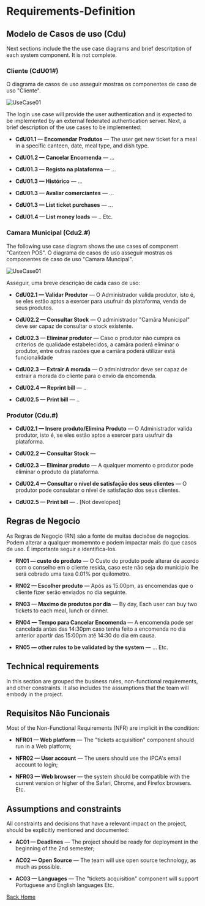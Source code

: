 # Requirements-Definition

## Modelo de Casos de uso (Cdu)
Next sections include the the use case diagrams and brief descritption of each system component. It is not complete. 

### Cliente (CdU01#)
O diagrama de casos de uso asseguir mostras os componentes de caso de uso "Cliente".

![UseCase01](images/TicketsPurchaseUC.png)

The login use case will provide the user authentication and is expected to be implemented by an external federated authentication server. Next, a brief description of the use cases to be implemented:
* **CdU01.1 — Encomendar Produtos** — The user get new ticket for a meal in a specific canteen, date, meal type, and dish type.

* **CdU01.2 — Cancelar Encomenda** — ...


* **CdU01.3 — Registo na plataforma** — ...

* **CdU01.3 — Histórico** — ...

* **CdU01.3 — Avaliar comerciantes** — ...

* **CdU01.3 — List ticket purchases** — ...

* **CdU01.4 — List money loads** — ..
Etc.


### Camara Municipal (Cdu2.#)
The following use case diagram shows the use cases of component "Canteen POS".
O diagrama de casos de uso asseguir mostras os componentes de caso de uso "Camara Muncipal".

![UseCase01](images/CanteenPosUC.png)

Asseguir, uma breve descrição de cada caso de uso:
* **CdU02.1 — Validar Produtor** —  O Administrador valida produtor, isto é, se eles estão aptos a exercer para usufruir da plataforma, venda de seus produtos.

* **CdU02.2 — Consultar Stock** — O administrador "Camâra Municipal" deve ser capaz de consultar o stock existente.

* **CdU02.3 — Eliminar produtor** — Caso o produtor não cumpra os criterios de qualidade estabelecidos, a camâra poderá eliminar o produtor, entre outras razões que a camâra poderá utilizar está funcionalidade

* **CdU02.3 — Extrair A morada** — O administrador deve ser capaz de extrair a morada do cliente para o envio da encomenda.

* **CdU02.4 — Reprint bill** — ..

* **CdU02.5 — Print bill** — ..

### Produtor (Cdu.#)

* **CdU02.1 — Insere produto/Elimina Produto** —  O Administrador valida produtor, isto é, se eles estão aptos a exercer para usufruir da plataforma.

* **CdU02.2 — Consultar Stock** — 
* **CdU02.3 — Eliminar produto** —  A qualquer momento o produtor pode eliminar o produto da plataforma.

* **CdU02.4 — Consultar o nível de satisfação dos seus clientes** — O produtor pode consulatar o nível de satisfação dos seus clientes.

* **CdU02.5 — Print bill** — .
[Not developed]


## Regras de Negocio
As Regras de Negoçio (RN) são a fonte de muitas decisõse de negoçios. Podem alterar a qualquer momemnto e podem impactar mais do que casos de uso. É importante seguir e identifica-los.
* **RN01 — custo do produto** — O Custo do produto pode alterar de acordo com o conselho em o cliente resida, caso este não seja do municipio lhe será cobrado uma taxa 0.01% por quilometro.

* **RN02 — Escolher produto** — Após as 15.00pm, as encomendas que o cliente fizer serão enviados no dia seguinte.

* **RN03 — Maximo de produtos por dia** — By day, Each user can buy two tickets to each meal, lunch or dinner.

* **RN04 — Tempo para Cancelar Encomenda** — A encomenda pode ser cancelada antes das 14:30pm caso tenha feito a encomenda no dia anterior apartir das 15:00pm até 14:30 do dia em causa.

* **RN05 — other rules to be validated by the system** — ...
Etc.


## Technical requirements
In this section are grouped the business rules, non-functional requirements, and other constraints. It also includes the assumptions that the team will embody in the project.  


## Requisitos Não Funcionais
Most of the Non-Functional Requirements (NFR) are implicit in the condition:
* **NFR01 — Web platform** — The "tickets acquisition" component should run in a Web platform;

* **NFR02 — User account** — The users should use the IPCA's email account to login;

* **NFR03 — Web browser** — the system should be compatible with the current version or higher of the Safari, Chrome, and Firefox browsers.
Etc.

## Assumptions and constraints
All constraints and decisions that have a relevant impact on the project, should be explicitly mentioned and documented:
* **AC01 — Deadlines** — The project should be ready for deployment in the beginning of the 2nd semester;

* **AC02 — Open Source** — The team will use open source technology, as much as possible.

* **AC03 — Languages** — The "tickets acquisition" component will support Portuguese and English languages
Etc.

[Back Home](Home)